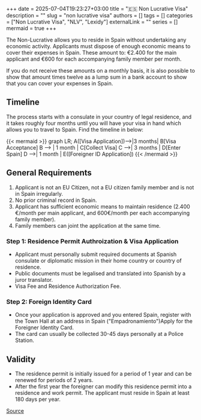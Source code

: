 +++ 
date = 2025-07-04T19:23:27+03:00
title = "🇪🇸 Non Lucrative Visa"
description = ""
slug = "non lucrative visa"
authors = []
tags = []
categories = ["Non Lucrative Visa", "NLV", "Lexidy"]
externalLink = ""
series = []
mermaid = true
+++

The Non-Lucrative allows you to reside in Spain without undertaking any economic activity. Applicants must dispose of enough economic means to cover their expenses in Spain. These amount to: €2.400 for the main applicant and €600 for each accompanying family member per month. 

If you do not receive these amounts on a monthly basis, it is also possible to show that amount times twelve as a lump sum in a bank account to show that you can cover your expenses in Spain.

## Timeline
The process starts with a consulate in your country of legal residence, and it takes roughly four months until you will have your visa in hand which allows you to travel to Spain. Find the timeline in below:

{{< mermaid >}}
graph LR;
    A([Visa Application])-->|3 months| B[Visa Acceptance]
    B --> | 1 month | C[Collect Visa]
    C -->| 3 months | D[Enter Spain]
    D -->| 1 month | E([Foreigner ID Application])
{{< /mermaid >}}


## General Requirements
1.  Applicant is not an EU Citizen, not a EU citizen family member and is not in Spain irregularly.
2. No prior criminal record in Spain.
3. Applicant has sufficient economic means to maintain residence (2.400 €/month per main applicant, and 600€/month per each accompanying family member).
4. Family members can joint the application at the same time.

### Step 1: Residence Permit Authroization & Visa Application
- Applicant must personally submit required documents at Spanish consulate or diplomatic mission in their home country or country of residence.
- Public documents must be legalised and  translated into Spanish by a juror translator.
- Visa Fee and Residence Authorization Fee.

### Step 2: Foreign Identity Card
- Once your application is approved and you entered Spain, register with the Town Hall at an address in Spain ("Empadronamiento")Apply for the Foreigner Identity Card.
- The card can usually be collected 30-45 days  personally at a Police Station.

## Validity

- The residence permit is initially issued for a period of 1 year and can be renewed for periods of 2 years. 
- After the first year the foreigner can modify this residence permit into a residence and work permit. The applicant must reside in Spain at least 180 days per year.

[Source](https://view.genially.com/6155e370a4af760dd58d4a50)